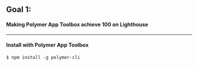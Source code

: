 ## Goal 1:
#### Making Polymer App Toolbox achieve 100 on Lighthouse
---

#### Install with Polymer App Toolbox

``
$ npm install -g polymer-cli
``

